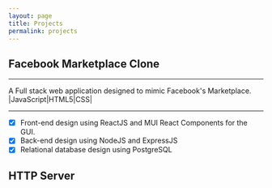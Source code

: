 ```yaml
---
layout: page
title: Projects
permalink: projects
---
```



## Facebook Marketplace Clone
***
A Full stack web application designed to mimic Facebook's Marketplace. 
|JavaScript|HTML5|CSS| 
***
- [x] Front-end design using ReactJS and MUI React Components for the GUI. 
- [x] Back-end design using NodeJS and ExpressJS
- [x] Relational database design using PostgreSQL

## HTTP Server

